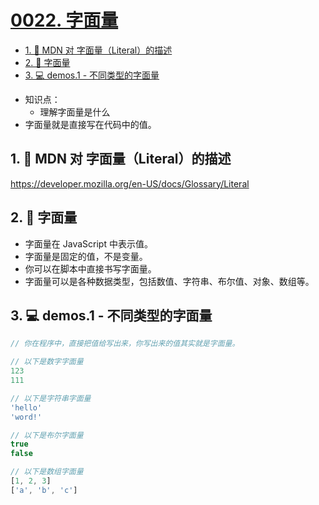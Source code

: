 # [0022. 字面量](https://github.com/Tdahuyou/html-css-js/tree/main/0022.%20%E5%AD%97%E9%9D%A2%E9%87%8F)


<!-- region:toc -->
- [1. 🔗 MDN 对 字面量（Literal）的描述](#1--mdn-对-字面量literal的描述)
- [2. 📒 字面量](#2--字面量)
- [3. 💻 demos.1 - 不同类型的字面量](#3--demos1---不同类型的字面量)
<!-- endregion:toc -->
- 知识点：
  - 理解字面量是什么
- 字面量就是直接写在代码中的值。

## 1. 🔗 MDN 对 字面量（Literal）的描述

https://developer.mozilla.org/en-US/docs/Glossary/Literal

## 2. 📒 字面量

- 字面量在 JavaScript 中表示值。
- 字面量是固定的值，不是变量。
- 你可以在脚本中直接书写字面量。
- 字面量可以是各种数据类型，包括数值、字符串、布尔值、对象、数组等。

## 3. 💻 demos.1 - 不同类型的字面量

```javascript
// 你在程序中，直接把值给写出来，你写出来的值其实就是字面量。

// 以下是数字字面量
123
111

// 以下是字符串字面量
'hello'
'word!'

// 以下是布尔字面量
true
false

// 以下是数组字面量
[1, 2, 3]
['a', 'b', 'c']
```


